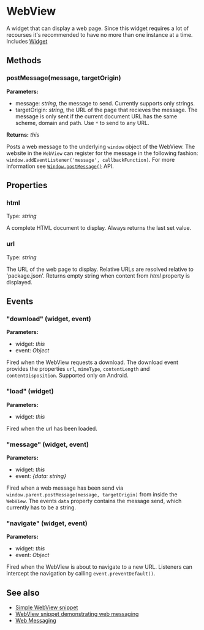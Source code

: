 ---
---
# WebView

A widget that can display a web page. Since this widget requires a lot of recourses it's recommended to have no more than one instance at a time.
Includes [Widget](Widget.md)

## Methods

### postMessage(message, targetOrigin)



**Parameters:**

- message: *string*, the message to send. Currently supports only strings.
- targetOrigin: *string*, the URL of the page that recieves the message. The message is only sent if the current document URL has the same scheme, domain and path. Use `*` to send to any URL.

**Returns:** *this*

Posts a web message to the underlying `window` object of the WebView. The website in the `WebView` can register for the message in the following fashion: `window.addEventListener('message', callbackFunction)`. For more information see [`Window.postMessage()`](https://developer.mozilla.org/en-US/docs/Web/API/Window/postMessage) API.



## Properties

### html

Type: *string*

A complete HTML document to display. Always returns the last set value.

### url

Type: *string*

The URL of the web page to display. Relative URLs are resolved relative to 'package.json'. Returns empty string when content from *html* property is displayed.


## Events

### "download" (widget, event)

**Parameters:**

- widget: *this*
- event: *Object*

Fired when the WebView requests a download. The download event provides the properties `url`, `mimeType`, `contentLength` and `contentDisposition`. Supported only on Android.


### "load" (widget)

**Parameters:**

- widget: *this*

Fired when the url has been loaded.


### "message" (widget, event)

**Parameters:**

- widget: *this*
- event: *{data: string}*

Fired when a web message has been send via `window.parent.postMessage(message, targetOrigin)` from inside the `WebView`. The events `data` property contains the message send, which currently has to be a string.


### "navigate" (widget, event)

**Parameters:**

- widget: *this*
- event: *Object*

Fired when the WebView is about to navigate to a new URL. Listeners can intercept the navigation by calling `event.preventDefault()`.



## See also

- [Simple WebView snippet](https://github.com/eclipsesource/tabris-js/tree/v1.10.0/snippets/webview/webview.js)
- [WebView snippet demonstrating web messaging](https://github.com/eclipsesource/tabris-js/tree/v1.10.0/snippets/webview-webmessaging/webview-webmessaging.js)
- [Web Messaging](https://en.wikipedia.org/wiki/Web_Messaging)
